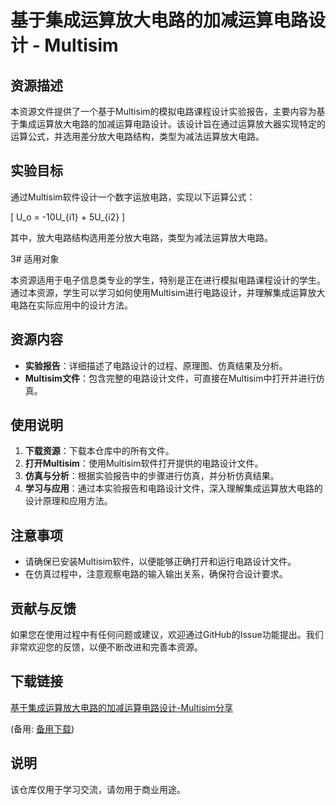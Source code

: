 # 基于集成运算放大电路的加减运算电路设计 - Multisim

## 资源描述

本资源文件提供了一个基于Multisim的模拟电路课程设计实验报告，主要内容为基于集成运算放大电路的加减运算电路设计。该设计旨在通过运算放大器实现特定的运算公式，并选用差分放大电路结构，类型为减法运算放大电路。

## 实验目标

通过Multisim软件设计一个数字运放电路，实现以下运算公式：

\[ U_o = -10U_{i1} + 5U_{i2} \]

其中，放大电路结构选用差分放大电路，类型为减法运算放大电路。

3# 适用对象

本资源适用于电子信息类专业的学生，特别是正在进行模拟电路课程设计的学生。通过本资源，学生可以学习如何使用Multisim进行电路设计，并理解集成运算放大电路在实际应用中的设计方法。

## 资源内容

- **实验报告**：详细描述了电路设计的过程、原理图、仿真结果及分析。
- **Multisim文件**：包含完整的电路设计文件，可直接在Multisim中打开并进行仿真。

## 使用说明

1. **下载资源**：下载本仓库中的所有文件。
2. **打开Multisim**：使用Multisim软件打开提供的电路设计文件。
3. **仿真与分析**：根据实验报告中的步骤进行仿真，并分析仿真结果。
4. **学习与应用**：通过本实验报告和电路设计文件，深入理解集成运算放大电路的设计原理和应用方法。

## 注意事项

- 请确保已安装Multisim软件，以便能够正确打开和运行电路设计文件。
- 在仿真过程中，注意观察电路的输入输出关系，确保符合设计要求。

## 贡献与反馈

如果您在使用过程中有任何问题或建议，欢迎通过GitHub的Issue功能提出。我们非常欢迎您的反馈，以便不断改进和完善本资源。

## 下载链接
[基于集成运算放大电路的加减运算电路设计-Multisim分享](https://pan.quark.cn/s/897c343f88db) 

(备用: [备用下载](https://pan.baidu.com/s/1SUKrdQiT6Xwcs0DJVUHXcw?pwd=1234))

## 说明

该仓库仅用于学习交流，请勿用于商业用途。
